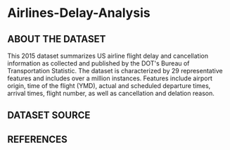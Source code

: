 # Airlines-Delay-Analysis

## ABOUT THE DATASET

This 2015 dataset summarizes US airline flight delay and cancellation information as collected and published by the DOT's Bureau of Transportation Statistic. The dataset is characterized by 29 representative features and includes over a million instances.  Features include airport origin, time of the flight (YMD), actual and scheduled departure times, arrival times, flight number, as well as cancellation and delation reason.

## DATASET SOURCE


## REFERENCES